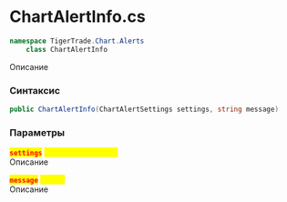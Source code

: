 
# ChartAlertInfo.cs
```csharp
namespace TigerTrade.Chart.Alerts  
    class ChartAlertInfo
```

Описание

### Синтаксис
```csharp
public ChartAlertInfo(ChartAlertSettings settings, string message)
```

### Параметры
<mark style="color:red;">**`settings`**</mark> <mark style="color:yellow;">`ChartAlertSettings`</mark>  
 Описание  
  
<mark style="color:red;">**`message`**</mark> <mark style="color:yellow;">`string`</mark>  
 Описание  
  

                    
                    